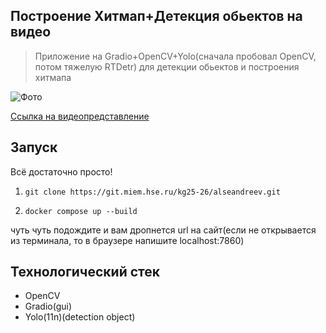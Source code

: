 ## Построение Хитмап+Детекция обьектов на видео

>Приложение на Gradio+OpenCV+Yolo(сначала пробовал OpenCV, потом тяжелую RTDetr) для детекции обьектов и построения хитмапа

![Фото](https://github.com/Sosylka19/cg/blob/main/example.jpg)

[Ссылка на видеопредставление](https://cloud.mail.ru/public/jKyi/WZ6Bdnuvk)

## Запуск
Всё достаточно просто!
1. ```git clone https://git.miem.hse.ru/kg25-26/alseandreev.git```

2. ```docker compose up --build```

чуть чуть подождите и вам дропнется url на сайт(если не открывается из терминала, то в браузере напишите localhost:7860)

## Технологический стек

- OpenCV
- Gradio(gui)
- Yolo(11n)(detection object)